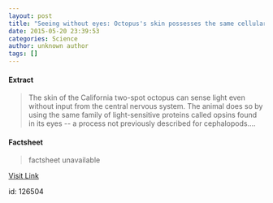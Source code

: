 ```yaml
---
layout: post
title: "Seeing without eyes: Octopus's skin possesses the same cellular mechanism for detecting light as its eyes do"
date: 2015-05-20 23:39:53
categories: Science
author: unknown author
tags: []
---
```



#### Extract
>The skin of the California two-spot octopus can sense light even without input from the central nervous system. The animal does so by using the same family of light-sensitive proteins called opsins found in its eyes -- a process not previously described for cephalopods....

#### Factsheet
>factsheet unavailable

[Visit Link](http://feeds.sciencedaily.com/~r/sciencedaily/~3/2j2FSeZMais/150520193953.htm)

id:  126504


